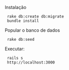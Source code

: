 Instalação

```
 rake db:create db:migrate
 bundle install

```
Popular o banco de dados

```
 rake db:seed

```
Executar:

```
 rails s
 http://localhost:3000

```